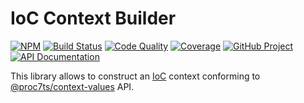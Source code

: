 IoC Context Builder
===================

[![NPM][npm-image]][npm-url]
[![Build Status][build-status-img]][build-status-link]
[![Code Quality][quality-img]][quality-link]
[![Coverage][coverage-img]][coverage-link]
[![GitHub Project][github-image]][github-url]
[![API Documentation][api-docs-image]][api-docs-url]

This library allows to construct an [IoC] context conforming to [@proc7ts/context-values] API.

[npm-image]: https://img.shields.io/npm/v/@proc7ts/context-builder.svg?logo=npm
[npm-url]: https://www.npmjs.com/package/@proc7ts/context-builder
[build-status-img]: https://github.com/proc7ts/context-builder/workflows/Build/badge.svg
[build-status-link]: https://github.com/proc7ts/context-builder/actions?query=workflow:Build
[quality-img]: https://app.codacy.com/project/badge/Grade/73faff6037244e9eae5b408c61a5077b
[quality-link]: https://www.codacy.com/gh/proc7ts/context-builder/dashboard?utm_source=github.com&utm_medium=referral&utm_content=proc7ts/context-builder&utm_campaign=Badge_Grade
[coverage-img]: https://app.codacy.com/project/badge/Coverage/73faff6037244e9eae5b408c61a5077b
[coverage-link]: https://www.codacy.com/gh/proc7ts/context-builder/dashboard?utm_source=github.com&utm_medium=referral&utm_content=proc7ts/context-builder&utm_campaign=Badge_Coverage
[github-image]: https://img.shields.io/static/v1?logo=github&label=GitHub&message=project&color=informational
[github-url]: https://github.com/proc7ts/context-builder
[api-docs-image]: https://img.shields.io/static/v1?logo=typescript&label=API&message=docs&color=informational
[api-docs-url]: https://proc7ts.github.io/context-builder/
[IoC]: https://en.wikipedia.org/wiki/Inversion_of_control
[@proc7ts/context-values]: https://www.npmjs.com/package/@proc7ts/context-values
